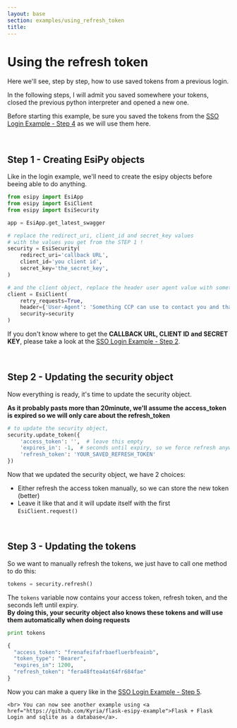 ```yaml
---
layout: base
section: examples/using_refresh_token
title: 
---
```


# Using the refresh token

Here we'll see, step by step, how to use saved tokens from a previous login.

In the following steps, I will admit you saved somewhere your tokens, closed the previous python interpreter and opened a new one. 

<div class="alert alert-dismissible alert-info">
    Before starting this example, be sure you saved the tokens from the <a href="/EsiPy/examples/sso_login_esipy/#step-4---use-the-code-and-get-the-tokens">SSO Login Example - Step 4</a> as we will use them here.
</div>

&nbsp;

## Step 1 - Creating EsiPy objects

Like in the login example, we'll need to create the esipy objects before beeing able to do anything.

```python
from esipy import EsiApp
from esipy import EsiClient
from esipy import EsiSecurity

app = EsiApp.get_latest_swagger

# replace the redirect_uri, client_id and secret_key values
# with the values you get from the STEP 1 !
security = EsiSecurity(
    redirect_uri='callback URL',
    client_id='you client id',
    secret_key='the_secret_key',
)

# and the client object, replace the header user agent value with something reliable !
client = EsiClient(
    retry_requests=True,
    header={'User-Agent': 'Something CCP can use to contact you and that define your app'},
    security=security
)
```

<div class="alert alert-dismissible alert-warning">
    If you don't know where to get the <strong>CALLBACK URL, CLIENT ID and SECRET KEY</strong>, please take a look at the <a href="/EsiPy/examples/sso_login_esipy/#step-2---esipy-initialization">SSO Login Example - Step 2</a>.
</div>

&nbsp;

## Step 2 - Updating the security object

Now everything is ready, it's time to update the security object.

__As it probably pasts more than 20minute, we'll assume the access_token is expired so we will only care about the refresh_token__

```python
# to update the security object, 
security.update_token({
    'access_token': '',  # leave this empty
    'expires_in': -1,  # seconds until expiry, so we force refresh anyway
    'refresh_token': 'YOUR_SAVED_REFRESH_TOKEN'
})
```

Now that we updated the security object, we have 2 choices:

* Either refresh the access token manually, so we can store the new token (better)
* Leave it like that and it will update itself with the first `EsiClient.request()` 

&nbsp;

## Step 3 - Updating the tokens

So we want to manually refresh the tokens, we just have to call one method to do this:

```python
tokens = security.refresh()
```

The `tokens` variable now contains your access token, refresh token, and the seconds left until expiry.<br>
__By doing this, your security object also knows these tokens and will use them automatically when doing requests__

```python
print tokens

{
  "access_token": "frenafeifafrbaefluerbfeainb",
  "token_type": "Bearer",
  "expires_in": 1200,
  "refresh_token": "fera48ftea4at64fr684fae"
}
```

<div class="alert alert-dismissible alert-success">
    Now you can make a query like in the <a href="/EsiPy/examples/sso_login_esipy/#step-5---using-the-auth">SSO Login Example - Step 5</a>.

    <br> You can now see another example using <a href="https://github.com/Kyria/flask-esipy-example">Flask + Flask Login and sqlite as a database</a>.
</div>
